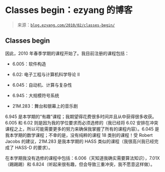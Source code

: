 <!--yml

category: 未分类

date: 2024-07-01 18:18:27

-->

# Classes begin：ezyang 的博客

> 来源：[`blog.ezyang.com/2010/02/classes-begin/`](http://blog.ezyang.com/2010/02/classes-begin/)

## Classes begin

因此，2010 年春季学期的课程开始了。我目前注册的课程包括：

+   6.005：软件构造

+   6.02: 电子工程与计算机科学导论 II

+   6.045：自动机、计算与复杂性

+   6.945：大规模符号系统

+   21M.283：舞台和银幕上的音乐剧

6.945 是本学期的“有趣”课程；我期望得花费很多时间并且从中获得很多收获。6.005 和 6.02 则是因为我的学位要求而必须选修的（我已经将 6.02 安排在冲突课程之上，所以可能需要更多的努力来确保我掌握了所有的课程内容）。6.045 是我本学期的数学课程；不幸的是，没有纯粹的课程 18 类别的课程！受 Robert Jacobs 的建议，21M.283 是我本学期的 HASS 类似的课程（我很高兴我已经完成了 HASS-D 的要求）。

在本学期我没有选修的课程中包括：6.006（天知道我确实需要算法知识），7.01X（踢踢踢）和 6.824（听起来很有趣，但会导致三重冲突，我不愿意这样做）。
